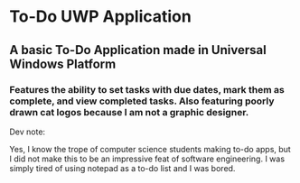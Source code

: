 # To-Do UWP Application

## A basic To-Do Application made in Universal Windows Platform

### Features the ability to set tasks with due dates, mark them as complete, and view completed tasks. Also featuring poorly drawn cat logos because I am not a graphic designer.

Dev note:

Yes, I know the trope of computer science students making to-do apps, but I did not make this to be an impressive feat of software engineering. I was simply tired of using notepad as a to-do list and I was bored. 

